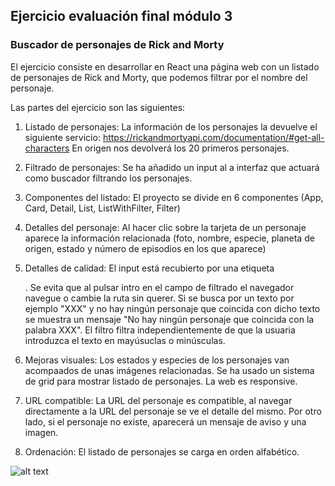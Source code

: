 ## Ejercicio evaluación final módulo 3

### Buscador de personajes de Rick and Morty

El ejercicio consiste en desarrollar en React una página web con un listado de personajes de Rick and Morty, que podemos filtrar por el nombre del personaje.

Las partes del ejercicio son las siguientes:

1. Listado de personajes:
La información de los personajes la devuelve el siguiente servicio: https://rickandmortyapi.com/documentation/#get-all-characters
En origen nos devolverá los 20 primeros personajes.

2. Filtrado de personajes:
Se ha añadido un input al a interfaz que actuará como buscador filtrando los personajes.

3. Componentes del listado:
El proyecto se divide en 6 componentes (App, Card, Detail, List, ListWithFilter, Filter)

4. Detalles del personaje:
Al hacer clic sobre la tarjeta de un personaje aparece la información relacionada (foto, nombre, especie, planeta de origen, estado y número de episodios en los que aparece)

5. Detalles de calidad:
El input está recubierto por una etiqueta <form/>.
Se evita que al pulsar intro en el campo de filtrado el navegador navegue o cambie la ruta sin querer.
Si se busca por un texto por ejemplo "XXX" y no hay ningún personaje que coincida con dicho texto se muestra un mensaje "No hay ningún personaje que coincida con la palabra XXX".
El filtro filtra independientemente de que la usuaria introduzca el texto en mayúsuclas o minúsculas.

6. Mejoras visuales:
Los estados y especies de los personajes van acompaados de unas imágenes relacionadas.
Se ha usado un sistema de grid para mostrar listado de personajes.
La web es responsive.

7. URL compatible: 
La URL del personaje es compatible, al navegar directamente a la URL del personaje se ve el detalle del mismo. Por otro lado, si el personaje no existe, aparecerá un mensaje de aviso y una imagen.

8. Ordenación: 
El listado de personajes se carga en orden alfabético.


![alt text](https://images3.alphacoders.com/812/thumb-1920-812062.png "Rick and Morty")
